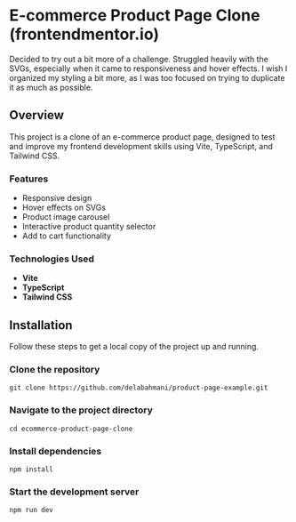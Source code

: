 # E-commerce Product Page Clone (frontendmentor.io)

Decided to try out a bit more of a challenge. Struggled heavily with the SVGs, especially when it came to responsiveness and hover effects. I wish I organized my styling a bit more, as I was too focused on trying to duplicate it as much as possible.

## Overview

This project is a clone of an e-commerce product page, designed to test and improve my frontend development skills using Vite, TypeScript, and Tailwind CSS. 

### Features

- Responsive design
- Hover effects on SVGs
- Product image carousel
- Interactive product quantity selector
- Add to cart functionality

### Technologies Used

- **Vite**
- **TypeScript**
- **Tailwind CSS**


## Installation

Follow these steps to get a local copy of the project up and running.


### Clone the repository
```
git clone https://github.com/delabahmani/product-page-example.git
```

### Navigate to the project directory
```
cd ecommerce-product-page-clone
```

### Install dependencies
```
npm install
```
### Start the development server
```
npm run dev
```

